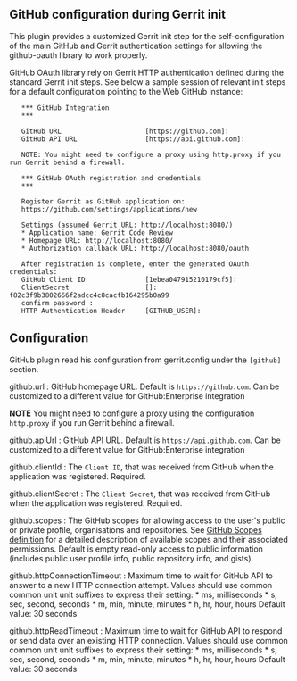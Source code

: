 
GitHub configuration during Gerrit init
---------------------------------------

This plugin provides a customized Gerrit init step for the self-configuration of
the main GitHub and Gerrit authentication settings for allowing the github-oauth
library to work properly.

GitHub OAuth library rely on Gerrit HTTP authentication defined during the standard
Gerrit init steps.
See below a sample session of relevant init steps for a default
configuration pointing to the Web GitHub instance:

```
   *** GitHub Integration
   *** 

   GitHub URL                     [https://github.com]: 
   GitHub API URL                 [https://api.github.com]: 

   NOTE: You might need to configure a proxy using http.proxy if you run Gerrit behind a firewall.

   *** GitHub OAuth registration and credentials
   *** 

   Register Gerrit as GitHub application on:
   https://github.com/settings/applications/new

   Settings (assumed Gerrit URL: http://localhost:8080/)
   * Application name: Gerrit Code Review
   * Homepage URL: http://localhost:8080/
   * Authorization callback URL: http://localhost:8080/oauth

   After registration is complete, enter the generated OAuth credentials:
   GitHub Client ID               [1ebea047915210179cf5]: 
   ClientSecret                   []: f82c3f9b3802666f2adcc4c8cacfb164295b0a99
   confirm password : 
   HTTP Authentication Header     [GITHUB_USER]: 
```

Configuration
-------------

GitHub plugin read his configuration from gerrit.config under the `[github]` section.

github.url
:   GitHub homepage URL. Default is `https://github.com`. Can be customized to a different 
    value for GitHub:Enterprise integration

**NOTE** You might need to configure a proxy using the configuration `http.proxy` if you run
Gerrit behind a firewall.

github.apiUrl
:   GitHub API URL. Default is `https://api.github.com`. Can be customized to a different 
    value for GitHub:Enterprise integration

github.clientId
:   The `Client ID`, that was received from GitHub when the application was registered. Required.

github.clientSecret
:   The `Client Secret`, that was received from GitHub when the application was registered. Required.

github.scopes
:   The GitHub scopes for allowing access to the user's public or private profile, organisations and 
    repositories. See [GitHub Scopes definition](https://developer.github.com/v3/oauth/#scopes) 
    for a detailed description of available scopes and their associated permissions. 
    Default is empty read-only access to public 
    information (includes public user profile info, public repository info, and gists).

github.httpConnectionTimeout
:   Maximum time to wait for GitHub API to answer to a new HTTP connection attempt.
    Values should use common common unit unit suffixes to express their setting:
    * ms, milliseconds
    * s, sec, second, seconds
    * m, min, minute, minutes
    * h, hr, hour, hours
    Default value: 30 seconds

github.httpReadTimeout
:   Maximum time to wait for GitHub API to respond or send data over an existing HTTP connection.
    Values should use common common unit unit suffixes to express their setting:
    * ms, milliseconds
    * s, sec, second, seconds
    * m, min, minute, minutes
    * h, hr, hour, hours
    Default value: 30 seconds